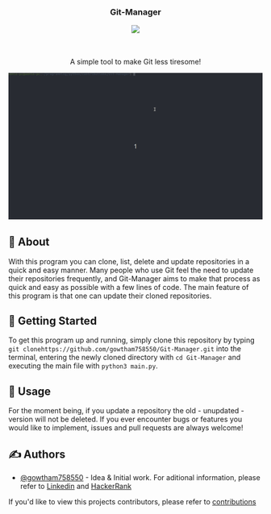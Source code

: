 <h3 align="center">Git-Manager</h3>
<p align="center">
  <img src="https://img.shields.io/badge/license-MIT-blue.svg">
</p>
<br>
<p align="center">A simple tool to make Git less tiresome!</p>

![An example demonstrating one of the elements of this program (cloning repositories)](https://github.com/Seanmusse/Git-Manager/blob/master/installexample.gif)

## 🧐 About <a name = "about"></a>

With this program you can clone, list, delete and update repositories in a quick and easy manner. Many people who use Git feel the need to update their repositories frequently, and Git-Manager aims to make that process as quick and easy as possible with a few lines of code. The main feature of this program is that one can update their cloned repositories. 

## 🏁 Getting Started <a name = "getting_started"></a>

To get this program up and running, simply clone this repository by typing `git clonehttps://github.com/gowtham758550/Git-Manager.git` into the terminal, entering the newly cloned directory with `cd Git-Manager` and executing the main file with `python3 main.py`.  

## 🎈 Usage <a name="usage"></a>

For the moment being, if you update a repository the old - unupdated - version will not be deleted. If you ever encounter bugs or features you would like to implement, issues and pull requests are always welcome! 

## ✍️ Authors <a name = "authors"></a>
- [@gowtham758550](https://github.com/gowtham758550)  - Idea & Initial work.
For aditional information, please refer to [Linkedin](https://www.linkedin.com/in/gowtham-s-516433182) and [HackerRank](https://www.hackerrank.com/gowtham758550)

If you'd like to view this projects contributors, please refer to [contributions](https://github.com/gowtham758550/Git-Manager/pulse)
